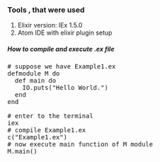 ### Tools , that were used
<ol>
<li>Elixir version: IEx 1.5.0 </li>
<li>Atom IDE with elixir plugin setup
</ol>

##### How to compile and execute .ex file
<pre>
# suppose we have Example1.ex
defmodule M do
  def main do
    IO.puts("Hello World.")
  end
end

# enter to the terminal
iex
# compile Example1.ex
c("Example1.ex")
# now execute main function of M module
M.main()
</pre>
